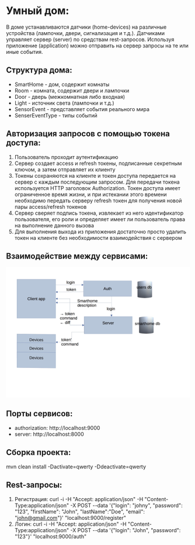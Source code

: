 # Умный дом:

В доме устанавливаются датчики (home-devices) на различные устройства (лампочки, двери, сигнализация и т.д.). Датчиками
управляет сервер (server) по средствам rest-запросов. Используя приложение (application) можно отправить на сервер
запросы на те или иные события.

## Структура дома:

+ SmartHome - дом, содержит комнаты
+ Room - комната, содержит двери и лампочки
+ Door - дверь (межкомнатная либо входная)
+ Light - источник света (лампочки и т.д.)
+ SensorEvent - представляет события реального мира
+ SenserEventType - типы событий

## Авторизация запросов с помощью токена доступа:

1. Пользователь проходит аутентификацию
2. Сервер создает access и refresh токены, подписанные секретным ключом, а затем отправляет их клиенту
3. Токены сохраняются на клиенте и токен доступа передается на сервер с каждым последующим запросом. Для передачи токена
   используется HTTP заголовок Authorization. Токен доступа имеет ограниченное время жизни, и при истекании этого
   времени необходимо передать серверу refresh токен для получения новой пары access/refresh токенов
4. Сервер сверяет подпись токена, извлекает из него идентификатор пользователя, его роли и определяет имеет ли
   пользователь права на выполнение данного вызова
5. Для выполнения выхода из приложения достаточно просто удалить токен на клиенте без необходимости взаимодействия с
   сервером




## Взаимодействие между сервисами:
![plot](./microservices.jpg)


## Порты сервисов:
- authorization: http://localhost:9000
- server: http://localhost:8000



## Сборка проекта:

mvn clean install -Dactivate=qwerty -Ddeactivate=qwerty

## Rest-запросы:
1. Регистрация:
curl -i -H "Accept: application/json" -H "Content-Type:application/json" -X POST --data '{"login": "johny", "password": "123", "firstName": "John", "lastName":"Doe", "email": "john@gmail.com"}' "localhost:9000/register"
2. Логин:
curl -i -H "Accept: application/json" -H "Content-Type:application/json" -X POST --data '{"login": "John", "password": "123"}' "localhost:9000/auth"